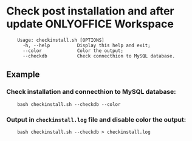 # Check post installation and after update ONLYOFFICE Workspace

		Usage: checkinstall.sh [OPTIONS]
		  -h, --help          Display this help and exit;
		  --color             Color the output;
		  --checkdb           Check connecthion to MySQL database.

## Example
### Check installation and connecthion to MySQL database:
		bash checkinstall.sh --checkdb --color
### Output in `checkinstall.log` file and disable color the output:
		bash checkinstall.sh --checkdb > checkinstall.log
